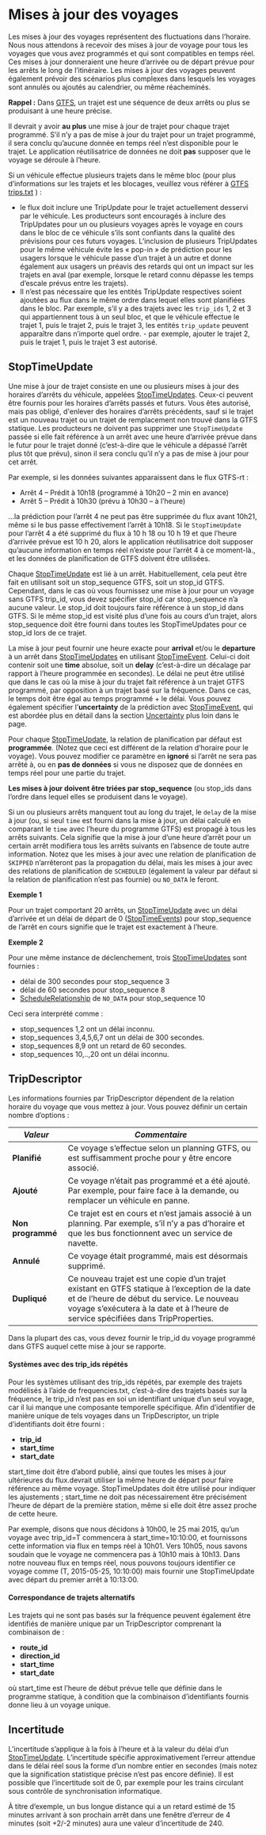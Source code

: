 # Mises à jour des voyages 
 
 Les mises à jour des voyages représentent des fluctuations dans l’horaire. Nous nous attendons à recevoir des mises à jour de voyage pour tous les voyages que vous avez programmés et qui sont compatibles en temps réel. Ces mises à jour donneraient une heure d’arrivée ou de départ prévue pour les arrêts le long de l’itinéraire. Les mises à jour des voyages peuvent également prévoir des scénarios plus complexes dans lesquels les voyages sont annulés ou ajoutés au calendrier, ou même réacheminés. 
 
 **Rappel :** Dans [GTFS](../../../schedule/reference), un trajet est une séquence de deux arrêts ou plus se produisant à une heure précise. 
 
 Il devrait y avoir **au plus** une mise à jour de trajet pour chaque trajet programmé. S’il n’y a pas de mise à jour du trajet pour un trajet programmé, il sera conclu qu’aucune donnée en temps réel n’est disponible pour le trajet. Le application réutilisatrice de données ne doit **pas** supposer que le voyage se déroule à l’heure. 
 
 Si un véhicule effectue plusieurs trajets dans le même bloc (pour plus d’informations sur les trajets et les blocages, veuillez vous référer à [GTFS trips.txt](../../../schedule/reference/#tripstxt) ) : 
 
 * le flux doit inclure une TripUpdate pour le trajet actuellement desservi par le véhicule. Les producteurs sont encouragés à inclure des TripUpdates pour un ou plusieurs voyages après le voyage en cours dans le bloc de ce véhicule s’ils sont confiants dans la qualité des prévisions pour ces futurs voyages. L’inclusion de plusieurs TripUpdates pour le même véhicule évite les « pop-in » de prédiction pour les usagers lorsque le véhicule passe d’un trajet à un autre et donne également aux usagers un préavis des retards qui ont un impact sur les trajets en aval (par exemple, lorsque le retard connu dépasse les temps d’escale prévus entre les trajets). 
 * Il n’est pas nécessaire que les entités TripUpdate respectives soient ajoutées au flux dans le même ordre dans lequel elles sont planifiées dans le bloc. Par exemple, s’il y a des trajets avec les `trip_ids` 1, 2 et 3 qui appartiennent tous à un seul bloc, et que le véhicule effectue le trajet 1, puis le trajet 2, puis le trajet 3, les entités `trip_update` peuvent apparaître dans n’importe quel ordre. - par exemple, ajouter le trajet 2, puis le trajet 1, puis le trajet 3 est autorisé. 
 
## StopTimeUpdate 
 
 Une mise à jour de trajet consiste en une ou plusieurs mises à jour des horaires d’arrêts du véhicule, appelées [StopTimeUpdates](../../reference/#message-stoptimeupdate). Ceux-ci peuvent être fournis pour les horaires d’arrêts passés et futurs. Vous êtes autorisé, mais pas obligé, d'enlever des horaires d’arrêts précédents, sauf si le trajet est un nouveau trajet ou un trajet de remplacement non trouvé dans la GTFS statique. Les producteurs ne doivent pas supprimer une `StopTimeUpdate` passée si elle fait référence à un arrêt avec une heure d’arrivée prévue dans le futur pour le trajet donné (c’est-à-dire que le véhicule a dépassé l’arrêt plus tôt que prévu), sinon il sera conclu qu’il n’y a pas de mise à jour pour cet arrêt.

 
 Par exemple, si les données suivantes apparaissent dans le flux GTFS-rt : 
 
 * Arrêt 4 – Prédit à 10h18 (programmé à 10h20 – 2 min en avance) 
 * Arrêt 5 – Prédit à 10h30 (prévu à 10h30 – à l’heure) 
 
...la prédiction pour l’arrêt 4 ne peut pas être supprimée du flux avant 10h21, même si le bus passe effectivement l’arrêt à 10h18. Si le `StopTimeUpdate` pour l’arrêt 4 a été supprimé du flux à 10 h 18 ou 10 h 19 et que l’heure d’arrivée prévue est 10 h 20, alors le application réutilisatrice doit supposer qu’aucune information en temps réel n’existe pour l’arrêt 4 à ce moment-là., et les données de planification de GTFS doivent être utilisées. 
 
 Chaque [StopTimeUpdate](../../reference/#message-stoptimeupdate) est lié à un arrêt. Habituellement, cela peut être fait en utilisant soit un stop_sequence GTFS, soit un stop_id GTFS. Cependant, dans le cas où vous fournissez une mise à jour pour un voyage sans GTFS trip_id, vous devez spécifier stop_id car stop_sequence n’a aucune valeur. Le stop_id doit toujours faire référence à un stop_id dans GTFS. Si le même stop_id est visité plus d’une fois au cours d’un trajet, alors stop_sequence doit être fourni dans toutes les StopTimeUpdates pour ce stop_id lors de ce trajet. 
 
 La mise à jour peut fournir une heure exacte pour **arrival** et/ou le **departure** à un arrêt dans [StopTimeUpdates](../../reference/#message-stoptimeupdate) en utilisant [StopTimeEvent](../../reference/#message-stoptimeevent). Celui-ci doit contenir soit une **time** absolue, soit un **delay** (c’est-à-dire un décalage par rapport à l’heure programmée en secondes). Le délai ne peut être utilisé que dans le cas où la mise à jour du trajet fait référence à un trajet GTFS programmé, par opposition à un trajet basé sur la fréquence. Dans ce cas, le temps doit être égal au temps programmé + le délai. Vous pouvez également spécifier l’**uncertainty** de la prédiction avec [StopTimeEvent](../../reference/#message-stoptimeevent), qui est abordée plus en détail dans la section [Uncertainty](#incertitude) plus loin dans le page. 
 
 Pour chaque [StopTimeUpdate](../../reference/#message-stoptimeupdate), la relation de planification par défaut est **programmée**. (Notez que ceci est différent de la relation d’horaire pour le voyage). Vous pouvez modifier ce paramètre en **ignoré** si l’arrêt ne sera pas arrêté à, ou en **pas de données** si vous ne disposez que de données en temps réel pour une partie du trajet. 
 
 **Les mises à jour doivent être triées par stop_sequence** (ou stop_ids dans l’ordre dans lequel elles se produisent dans le voyage). 
 
 Si un ou plusieurs arrêts manquent tout au long du trajet, le `delay` de la mise à jour (ou, si seul `time` est fourni dans la mise à jour, un délai calculé en comparant le `time` avec l’heure du programme GTFS) est propagé à tous les arrêts suivants. Cela signifie que la mise à jour d’une heure d’arrêt pour un certain arrêt modifiera tous les arrêts suivants en l’absence de toute autre information. Notez que les mises à jour avec une relation de planification de `SKIPPED` n’arrêteront pas la propagation du délai, mais les mises à jour avec des relations de planification de `SCHEDULED` (également la valeur par défaut si la relation de planification n’est pas fournie) ou `NO_DATA` le feront. 
 
 **Exemple 1** 
 
 Pour un trajet comportant 20 arrêts, un [StopTimeUpdate](../../reference/#message-stoptimeupdate) avec un délai d’arrivée et un délai de départ de 0 ([StopTimeEvents](../../reference/#message-stoptimeevent)) pour stop_sequence de l’arrêt en cours signifie que le trajet est exactement à l’heure. 
 
 **Exemple 2** 
 
 Pour une même instance de déclenchement, trois [StopTimeUpdates](../../reference/#message-stoptimeupdate) sont fournies : 
 
 * délai de 300 secondes pour stop_sequence 3 
 * délai de 60 secondes pour stop_sequence 8 
 * [ScheduleRelationship](../../reference/#enum-schedulerelationship) de `NO_DATA` pour stop_sequence 10 
 
 Ceci sera interprété comme : 
 
 * stop_sequences 1,2 ont un délai inconnu. 
 * stop_sequences 3,4,5,6,7 ont un délai de 300 secondes. 
 * stop_sequences 8,9 ont un retard de 60 secondes. 
 * stop_sequences 10,..,20 ont un délai inconnu. 
 
## TripDescriptor 
 
 Les informations fournies par TripDescriptor dépendent de la relation horaire du voyage que vous mettez à jour. Vous pouvez définir un certain nombre d’options : 
 
 |_**Valeur**_|_**Commentaire**_| 
 |-----------|-------------| 
 | **Planifié** | Ce voyage s’effectue selon un planning GTFS, ou est suffisamment proche pour y être encore associé. | 
 | **Ajouté** | Ce voyage n’était pas programmé et a été ajouté. Par exemple, pour faire face à la demande, ou remplacer un véhicule en panne. | 
 | **Non programmé** | Ce trajet est en cours et n’est jamais associé à un planning. Par exemple, s’il n’y a pas d’horaire et que les bus fonctionnent avec un service de navette. | 
 | **Annulé** | Ce voyage était programmé, mais est désormais supprimé. | 
 | **Dupliqué** | Ce nouveau trajet est une copie d’un trajet existant en GTFS statique à l’exception de la date et de l’heure de début du service. Le nouveau voyage s’exécutera à la date et à l’heure de service spécifiées dans TripProperties. | 
 
 Dans la plupart des cas, vous devez fournir le trip_id du voyage programmé dans GTFS auquel cette mise à jour se rapporte. 
 
#### Systèmes avec des trip_ids répétés 
 
 Pour les systèmes utilisant des trip_ids répétés, par exemple des trajets modélisés à l’aide de frequencies.txt, c’est-à-dire des trajets basés sur la fréquence, le trip_id n’est pas en soi un identifiant unique d’un seul voyage, car il lui manque une composante temporelle 
 spécifique. Afin d’identifier de manière unique de tels voyages dans un 
 TripDescriptor, un triple d’identifiants doit être fourni : 
 
*    __trip_id__
*    __start_time__
*    __start_date__ 
 
 start_time doit être d’abord publié, ainsi que toutes les mises à jour ultérieures du flux.devrait utiliser 
 la même heure de départ pour faire référence au même voyage. StopTimeUpdates 
 doit être utilisé pour indiquer les ajustements ; start_time ne doit pas nécessairement être précisément 
 l’heure de départ de la première station, même si elle doit être assez proche de 
 cette heure. 
 
 Par exemple, disons que nous décidons à 10h00, le 25 mai 2015, qu’un voyage avec 
 trip_id=T commencera à start_time=10:10:00, et fournissons cette information via 
 flux en temps réel à 10h01. Vers 10h05, nous savons soudain que le voyage ne commencera pas 
 à 10h10 mais à 10h13. Dans notre nouveau flux en temps réel, nous pouvons toujours identifier ce voyage 
 comme (T, 2015-05-25, 10:10:00) mais fournir une StopTimeUpdate avec départ du 
 premier arrêt à 10:13:00. 
 
#### Correspondance de trajets alternatifs 
 
 Les trajets qui ne sont pas basés sur la fréquence peuvent également être identifiés de manière unique par un 
 TripDescriptor comprenant la combinaison de : 
 
 *    __route_id__
*    __direction_id__
*    __start_time__
*    __start_date__
 
 où start_time est l’heure de début prévue telle que définie dans le programme statique, à condition que la combinaison d’identifiants fournis donne lieu à un voyage unique. 
 
 
## Incertitude 
 
 L’incertitude s’applique à la fois à l’heure et à la valeur du délai d’un [StopTimeUpdate](../../reference/#message-stoptimeupdate). L’incertitude spécifie approximativement l’erreur attendue dans le délai réel sous la forme d’un nombre entier en secondes (mais notez que la signification statistique précise n’est pas encore définie). Il est possible que l’incertitude soit de 0, par exemple pour les trains circulant sous contrôle de synchronisation informatique. 
 
 À titre d’exemple, un bus longue distance qui a un retard estimé de 15 minutes arrivant à son prochain arrêt dans une fenêtre d’erreur de 4 minutes (soit +2/-2 minutes) aura une valeur d’incertitude de 240. 
